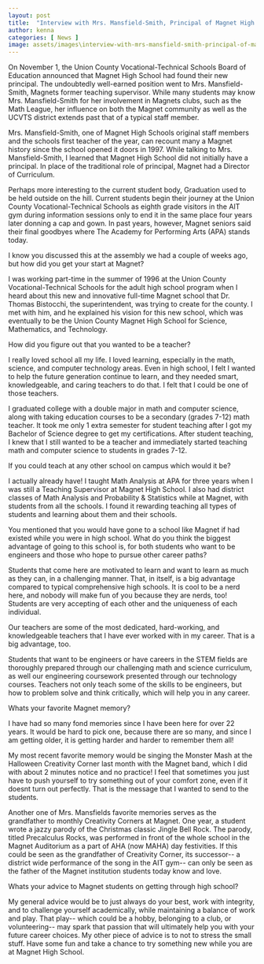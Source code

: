 ```yaml
---
layout: post
title:  "Interview with Mrs. Mansfield-Smith, Principal of Magnet High School"
author: kenna
categories: [ News ]
image: assets/images\interview-with-mrs-mansfield-smith-principal-of-magnet-high-school.jpg
---
```


 

On November 1, the Union County Vocational-Technical Schools Board of Education announced that Magnet High School had found their new principal. The undoubtedly well-earned position went to Mrs. Mansfield-Smith, Magnets former teaching supervisor. While many students may know Mrs. Mansfield-Smith for her involvement in Magnets clubs, such as the Math League, her influence on both the Magnet community as well as the UCVTS district extends past that of a typical staff member. 

 

Mrs. Mansfield-Smith, one of Magnet High Schools original staff members and the schools first teacher of the year, can recount many a Magnet history since the school opened it doors in 1997. While talking to Mrs. Mansfield-Smith, I learned that Magnet High School did not initially have a principal. In place of the traditional role of principal, Magnet had a Director of Curriculum. 

 

Perhaps more interesting to the current student body, Graduation used to be held outside on the hill. Current students begin their journey at the Union County Vocational-Technical Schools as eighth grade visitors in the AIT gym during information sessions only to end it in the same place four years later donning a cap and gown. In past years, however, Magnet seniors said their final goodbyes where The Academy for Performing Arts (APA) stands today. 

 

I know you discussed this at the assembly we had a couple of weeks ago, but how did you get your start at Magnet?

 

I was working part-time in the summer of 1996 at the Union County Vocational-Technical Schools for the adult high school program when I heard about this new and innovative full-time Magnet school that Dr. Thomas Bistocchi, the superintendent, was trying to create for the county. I met with him, and he explained his vision for this new school, which was eventually to be the Union County Magnet High School for Science, Mathematics, and Technology. 

 

How did you figure out that you wanted to be a teacher? 

 

I really loved school all my life. I loved learning, especially in the math, science, and computer technology areas. Even in high school, I felt I wanted to help the future generation continue to learn, and they needed smart, knowledgeable, and caring teachers to do that. I felt that I could be one of those teachers. 

 

I graduated college with a double major in math and computer science, along with taking education courses to be a secondary (grades 7-12) math teacher. It took me only 1 extra semester for student teaching after I got my Bachelor of Science degree to get my certifications. After student teaching, I knew that I still wanted to be a teacher and immediately started teaching math and computer science to students in grades 7-12.

 

If you could teach at any other school on campus which would it be? 

 

I actually already have! I taught Math Analysis at APA for three years when I was still a Teaching Supervisor at Magnet High School.  I also had district classes of Math Analysis and Probability & Statistics while at Magnet, with students from all the schools. I found it rewarding teaching all types of students and learning about them and their schools. 

 

You mentioned that you would have gone to a school like Magnet if had existed while you were in high school. What do you think the biggest advantage of going to this school is, for both students who want to be engineers and those who hope to pursue other career paths?

 

Students that come here are motivated to learn and want to learn as much as they can, in a challenging manner. That, in itself, is a big advantage compared to typical comprehensive high schools. It is cool to be a nerd here, and nobody will make fun of you because they are nerds, too! Students are very accepting of each other and the uniqueness of each individual. 

 

Our teachers are some of the most dedicated, hard-working, and knowledgeable teachers that I have ever worked with in my career. That is a big advantage, too.

Students that want to be engineers or have careers in the STEM fields are thoroughly prepared through our challenging math and science curriculum, as well our engineering coursework presented through our technology courses. Teachers not only teach some of the skills to be engineers, but how to problem solve and think critically, which will help you in any career. 

 

Whats your favorite Magnet memory?

 

I have had so many fond memories since I have been here for over 22 years. It would be hard to pick one, because there are so many, and since I am getting older, it is getting harder and harder to remember them all! 

 

My most recent favorite memory would be singing the Monster Mash at the Halloween Creativity Corner last month with the Magnet band, which I did with about 2 minutes notice and no practice! I feel that sometimes you just have to push yourself to try something out of your comfort zone, even if it doesnt turn out perfectly. That is the message that I wanted to send to the students. 

 

Another one of Mrs. Mansfields favorite memories serves as the grandfather to monthly Creativity Corners at Magnet. One year, a student wrote a jazzy parody of the Christmas classic Jingle Bell Rock.  The parody, titled Precalculus Rocks, was performed in front of the whole school in the Magnet Auditorium as a part of AHA (now MAHA) day festivities. If this could be seen as the grandfather of Creativity Corner, its successor-- a district wide performance of the song in the AIT gym-- can only be seen as the father of the Magnet institution students today know and love. 

 

Whats your advice to Magnet students on getting through high school?

 

My general advice would be to just always do your best, work with integrity, and to challenge yourself academically, while maintaining a balance of work and play. That play-- which could be a hobby, belonging to a club, or volunteering-- may spark that passion that will ultimately help you with your future career choices.  My other piece of advice is to not to stress the small stuff. Have some fun and take a chance to try something new while you are at Magnet High School.

 


